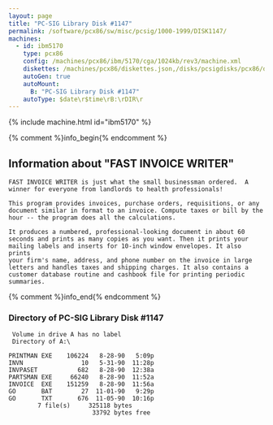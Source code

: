```yaml
---
layout: page
title: "PC-SIG Library Disk #1147"
permalink: /software/pcx86/sw/misc/pcsig/1000-1999/DISK1147/
machines:
  - id: ibm5170
    type: pcx86
    config: /machines/pcx86/ibm/5170/cga/1024kb/rev3/machine.xml
    diskettes: /machines/pcx86/diskettes.json,/disks/pcsigdisks/pcx86/diskettes.json
    autoGen: true
    autoMount:
      B: "PC-SIG Library Disk #1147"
    autoType: $date\r$time\rB:\rDIR\r
---
```


{% include machine.html id="ibm5170" %}

{% comment %}info_begin{% endcomment %}

## Information about "FAST INVOICE WRITER"

    FAST INVOICE WRITER is just what the small businessman ordered.  A
    winner for everyone from landlords to health professionals!
    
    This program provides invoices, purchase orders, requisitions, or any
    document similar in format to an invoice. Compute taxes or bill by the
    hour -- the program does all the calculations.
    
    It produces a numbered, professional-looking document in about 60
    seconds and prints as many copies as you want. Then it prints your
    mailing labels and inserts for 10-inch window envelopes. It also prints
    your firm's name, address, and phone number on the invoice in large
    letters and handles taxes and shipping charges. It also contains a
    customer database routine and cashbook file for printing periodic
    summaries.
{% comment %}info_end{% endcomment %}


### Directory of PC-SIG Library Disk #1147

     Volume in drive A has no label
     Directory of A:\

    PRINTMAN EXE    106224   8-28-90   5:09p
    INVN                10   5-31-90  11:28p
    INVPASET           682   8-28-90  12:38a
    PARTSMAN EXE     66240   8-28-90  11:52a
    INVOICE  EXE    151259   8-28-90  11:56a
    GO       BAT        27  11-01-90   9:29p
    GO       TXT       676  11-05-90  10:16p
            7 file(s)     325118 bytes
                           33792 bytes free
